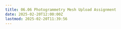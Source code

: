 ```yaml
---
title: 06.06 Photogrammetry Mesh Upload Assignment
date: 2025-02-20T12:00:00Z
lastmod: 2025-02-20T11:39:56
---
```

